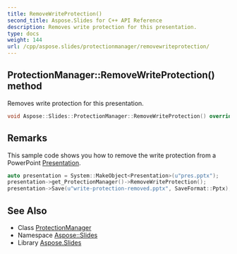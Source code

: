 ```yaml
---
title: RemoveWriteProtection()
second_title: Aspose.Slides for C++ API Reference
description: Removes write protection for this presentation.
type: docs
weight: 144
url: /cpp/aspose.slides/protectionmanager/removewriteprotection/
---
```

## ProtectionManager::RemoveWriteProtection() method


Removes write protection for this presentation.

```cpp
void Aspose::Slides::ProtectionManager::RemoveWriteProtection() override
```

## Remarks


This sample code shows you how to remove the write protection from a PowerPoint [Presentation](../../presentation/). 
```cpp
auto presentation = System::MakeObject<Presentation>(u"pres.pptx");
presentation->get_ProtectionManager()->RemoveWriteProtection();
presentation->Save(u"write-protection-removed.pptx", SaveFormat::Pptx);
```

## See Also

* Class [ProtectionManager](./)
* Namespace [Aspose::Slides](../)
* Library [Aspose.Slides](../../)